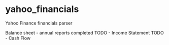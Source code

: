 # yahoo_financials
Yahoo Finance financials parser

Balance sheet - annual reports completed
TODO - Income Statement
TODO - Cash Flow

